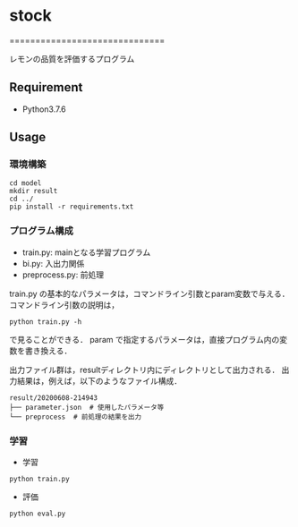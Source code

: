 # stock
==============================

レモンの品質を評価するプログラム

## Requirement
- Python3.7.6

## Usage
### 環境構築
```
cd model
mkdir result
cd ../
pip install -r requirements.txt
```

### プログラム構成

- train.py: mainとなる学習プログラム
- bi.py: 入出力関係
- preprocess.py: 前処理

train.py の基本的なパラメータは，コマンドライン引数とparam変数で与える．
コマンドライン引数の説明は，
```
python train.py -h
```
で見ることができる．
param で指定するパラメータは，直接プログラム内の変数を書き換える．

出力ファイル群は，resultディレクトリ内にディレクトリとして出力される．
出力結果は，例えば，以下のようなファイル構成．
```
result/20200608-214943
├── parameter.json  # 使用したパラメータ等
└── preprocess  # 前処理の結果を出力
```

### 学習
- 学習
```
python train.py
```
- 評価
```
python eval.py
```